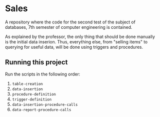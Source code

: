 # Sales
A repository where the code for the second test of the subject of databases, 7th semester of computer engineering is contained.

As explained by the professor, the only thing that should be done manually is the initial data inserion. Thus, everything else, from "selling items" to querying for useful data, will be done using triggers and procedures.

## Running this project
Run the scripts in the following order:
1. `table-creation`
2. `data-insertion`
3. `procedure-definition`
4. `trigger-definition`
5. `data-insertion-procedure-calls`
6. `data-report-procedure-calls`
